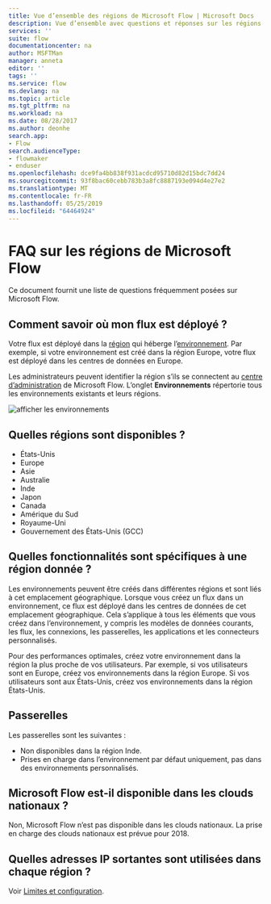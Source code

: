 ```yaml
---
title: Vue d’ensemble des régions de Microsoft Flow | Microsoft Docs
description: Vue d’ensemble avec questions et réponses sur les régions de Microsoft Flow
services: ''
suite: flow
documentationcenter: na
author: MSFTMan
manager: anneta
editor: ''
tags: ''
ms.service: flow
ms.devlang: na
ms.topic: article
ms.tgt_pltfrm: na
ms.workload: na
ms.date: 08/28/2017
ms.author: deonhe
search.app:
- Flow
search.audienceType:
- flowmaker
- enduser
ms.openlocfilehash: dce9fa4bb838f931acdcd95710d82d15bdc7dd24
ms.sourcegitcommit: 93f8bac60cebb783b3a8fc8887193e094d4e27e2
ms.translationtype: MT
ms.contentlocale: fr-FR
ms.lasthandoff: 05/25/2019
ms.locfileid: "64464924"
---
```

# <a name="faq-for-regions-in-microsoft-flow"></a>FAQ sur les régions de Microsoft Flow
Ce document fournit une liste de questions fréquemment posées sur Microsoft Flow.

## <a name="how-do-i-find-out-where-my-flow-is-deployed"></a>Comment savoir où mon flux est déployé ?
Votre flux est déployé dans la [région](https://azure.microsoft.com/regions/) qui héberge l’[environnement](environments-overview-admin.md). Par exemple, si votre environnement est créé dans la région Europe, votre flux est déployé dans les centres de données en Europe.

Les administrateurs peuvent identifier la région s’ils se connectent au [centre d’administration](https://admin.flow.microsoft.com) de Microsoft Flow. L’onglet **Environnements** répertorie tous les environnements existants et leurs régions.

![afficher les environnements](media/regions-overview/environments-list.png)

## <a name="what-regions-are-available"></a>Quelles régions sont disponibles ?
* États-Unis
* Europe
* Asie
* Australie
* Inde
* Japon
* Canada
* Amérique du Sud
* Royaume-Uni
* Gouvernement des États-Unis (GCC)

## <a name="what-features-are-specific-to-a-given-region"></a>Quelles fonctionnalités sont spécifiques à une région donnée ?
Les environnements peuvent être créés dans différentes régions et sont liés à cet emplacement géographique. Lorsque vous créez un flux dans un environnement, ce flux est déployé dans les centres de données de cet emplacement géographique. Cela s’applique à tous les éléments que vous créez dans l’environnement, y compris les modèles de données courants, les flux, les connexions, les passerelles, les applications et les connecteurs personnalisés.

Pour des performances optimales, créez votre environnement dans la région la plus proche de vos utilisateurs. Par exemple, si vos utilisateurs sont en Europe, créez vos environnements dans la région Europe. Si vos utilisateurs sont aux États-Unis, créez vos environnements dans la région États-Unis.

## <a name="gateways"></a>Passerelles
Les passerelles sont les suivantes :

* Non disponibles dans la région Inde.
* Prises en charge dans l’environnement par défaut uniquement, pas dans des environnements personnalisés.

## <a name="is-microsoft-flow-available-in-national-clouds"></a>Microsoft Flow est-il disponible dans les clouds nationaux ?
Non, Microsoft Flow n’est pas disponible dans les clouds nationaux. La prise en charge des clouds nationaux est prévue pour 2018.

## <a name="what-outbound-ip-addresses-are-used-in-each-region"></a>Quelles adresses IP sortantes sont utilisées dans chaque région ?
Voir [Limites et configuration](limits-and-config.md).

